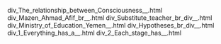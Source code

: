 div_The_relationship_between_Consciousness__.html
div_Mazen_Ahmad_Afif_br__.html
div_Substitute_teacher_br_div__.html
div_Ministry_of_Education_Yemen__.html
div_Hypotheses_br_div__.html
div_1_Everything_has_a__.html
div_2_Each_stage_has__.html